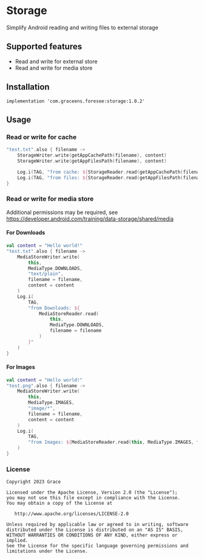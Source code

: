 # Storage

Simplify Android reading and writing files to external storage

## Supported features

- Read and write for external store
- Read and write for media store

## Installation

```
implementation 'com.graceens.foresee:storage:1.0.2'
```

## Usage

### Read or write for cache

```kotlin
"test.txt".also { filename ->
    StorageWriter.write(getAppCachePath(filename), content)
    StorageWriter.write(getAppFilesPath(filename), content)

    Log.i(TAG, "from cache: ${StorageReader.read(getAppCachePath(filename))}")
    Log.i(TAG, "from files: ${StorageReader.read(getAppFilesPath(filename))}")
}
```

### Read or write for media store

Additional permissions may be required,
see <https://developer.android.com/training/data-storage/shared/media>

#### For Downloads

```kotlin
val content = "Hello world!"
"test.txt".also { filename ->
    MediaStoreWriter.write(
        this,
        MediaType.DOWNLOADS,
        "text/plain",
        filename = filename,
        content = content
    )
    Log.i(
        TAG,
        "from Downloads: ${
            MediaStoreReader.read(
                this,
                MediaType.DOWNLOADS,
                filename = filename
            )
        }"
    )
}
```

#### For Images

```kotlin
val content = "Hello world!"
"test.png".also { filename ->
    MediaStoreWriter.write(
        this,
        MediaType.IMAGES,
        "image/*",
        filename = filename,
        content = content
    )
    Log.i(
        TAG,
        "from Images: ${MediaStoreReader.read(this, MediaType.IMAGES, filename = filename)}"
    )
}
```

### License

```
Copyright 2023 Grace

Licensed under the Apache License, Version 2.0 (the "License");
you may not use this file except in compliance with the License.
You may obtain a copy of the License at

   http://www.apache.org/licenses/LICENSE-2.0

Unless required by applicable law or agreed to in writing, software
distributed under the License is distributed on an "AS IS" BASIS,
WITHOUT WARRANTIES OR CONDITIONS OF ANY KIND, either express or implied.
See the License for the specific language governing permissions and
limitations under the License.
```
